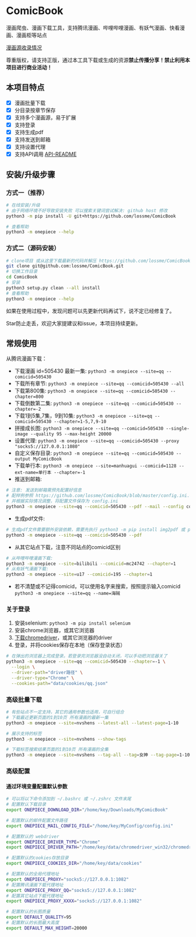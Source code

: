 # ComicBook

漫画爬虫、漫画下载工具，支持腾讯漫画、哔哩哔哩漫画、有妖气漫画、快看漫画、漫画柜等站点

[漫画源收录情况](https://github.com/lossme/ComicBook/projects/1)

尊重版权，请支持正版，通过本工具下载或生成的资源**禁止传播分享！禁止利用本项目进行商业活动！**

## 本项目特点

- [x] 漫画批量下载
- [x] 分目录按章节保存
- [x] 支持多个漫画源，易于扩展
- [x] 支持登录
- [x] 支持生成pdf
- [x] 支持发送到邮箱
- [x] 支持设置代理
- [x] 支持API调用 [API-README](API-README.md)

## 安装/升级步骤

### 方式一（推荐）

```sh
# 在线安装/升级
# 由于网络环境不好导致安装失败 可以搜索关键词尝试解决: github host 修改
python3 -m pip install -U git+https://github.com/lossme/ComicBook

# 查看帮助
python3 -m onepiece --help
```

### 方式二（源码安装）

```sh
# clone项目 或从这里下载最新的代码并解压 https://github.com/lossme/ComicBook/releases
git clone git@github.com:lossme/ComicBook.git
# 切换工作目录
cd ComicBook
# 安装
python3 setup.py clean --all install
# 查看帮助
python3 -m onepiece --help
```

如果在使用过程中，发现问题可以先更新代码再试下，说不定已经修复了。

Star防止走丢，欢迎大家提建议和issue，本项目持续更新。

## 常规使用

从腾讯漫画下载：

- 下载漫画 id=505430 最新一集: `python3 -m onepiece --site=qq --comicid=505430`
- 下载所有章节: `python3 -m onepiece --site=qq --comicid=505430 --all`
- 下载第800集: `python3 -m onepiece --site=qq --comicid=505430 --chapter=800`
- 下载倒数第二集: `python3 -m onepiece --site=qq --comicid=505430 --chapter=-2`
- 下载1到5集,7集，9到10集: `python3 -m onepiece --site=qq --comicid=505430 --chapter=1-5,7,9-10`
- 拼接成长图: `python3 -m onepiece --site=qq --comicid=505430 --single-image --quality 95 --max-height 20000`
- 设置代理: `python3 -m onepiece --site=qq --comicid=505430 --proxy "socks5://127.0.0.1:1080"`
- 自定义保存目录: `python3 -m onepiece --site=qq --comicid=505430 --output MyComicBook`
- 下载单行本: `python3 -m onepiece --site=manhuagui --comicid=1128 --ext-name=单行本 --chapter=-1`
- 推送到邮箱:
```sh
# 注意: 发送到邮箱需预先配置好信息
# 配样例参照 https://github.com/lossme/ComicBook/blob/master/config.ini.example
# 并根据实际情况调整，将配置文件保存为 config.ini
python3 -m onepiece --site=qq --comicid=505430 --pdf --mail --config config.ini
```
- 生成pdf文件:
```sh
# 生成pdf文件需要额外安装依赖，需要先执行 python3 -m pip install img2pdf 或 python3 -m pip install reportlab
python3 -m onepiece --site=qq --comicid=505430 --pdf
```
- 从其它站点下载，注意不同站点的comicid区别
```sh
# 从哔哩哔哩漫画下载:
python3 -m onepiece --site=bilibili --comicid=mc24742 --chapter=1
# 从有妖气漫画下载:
python3 -m onepiece --site=u17 --comicid=195 --chapter=1
```
- 若不清楚或不记得comicid，可以使用名字来搜索，按照提示输入comicid `python3 -m onepiece --site=qq --name=海贼`

### 关于登录

1. 安装selenium: `python3 -m pip install selenium`
2. 安装chrome浏览器，或其它浏览器
3. [下载chromedriver](https://chromedriver.chromium.org/downloads)，或其它浏览器的driver
4. 登录，并将cookies保存在本地（保存登录状态）
```sh
# 在弹出的浏览器上完成登录。若登录完浏览器没自动关闭，可以手动把浏览器关了
python3 -m onepiece --site=qq --comicid=505430 --chapter=-1 \
  --login \
  --driver-path="driver路径" \
  --driver-type="Chrome" \
  --cookies-path="data/cookies/qq.json"
```

### 高级批量下载

```sh
# 有些站点不一定支持，其它的通用参数也适用，可自行组合
# 下载最近更新页面的1到10页 所有漫画的最新一集
python3 -m onepiece --site=nvshens --latest-all --latest-page=1-10

# 展示支持的标签
python3 -m onepiece --site=nvshens --show-tags

# 下载标签搜索结果页面的1到10页 所有漫画的全集
python3 -m onepiece --site=nvshens --tag-all --tag=女神 --tag-page=1-10 --all
```

### 高级配置

#### 通过环境变量配置默认参数
```sh
# 可以将以下命令添加到 ~/.bashrc 或 ~/.zshrc 文件末尾
# 配置默认下载目录
export ONEPIECE_DOWNLOAD_DIR="/home/key/Downloads/MyComicBook"

# 配置默认的邮件配置文件路径
export ONEPIECE_MAIL_CONFIG_FILE="/home/key/MyConfig/config.ini"

# 配置默认的 webdriver
export ONEPIECE_DRIVER_TYPE="Chrome"
export ONEPIECE_DRIVER_PATH="/home/key/data/chromedriver_win32/chromedriver.exe"

# 配置默认的cookies存放目录
export ONEPIECE_COOKIES_DIR="/home/key/data/cookies"

# 配置默认的全局代理地址
export ONEPIECE_PROXY="socks5://127.0.0.1:1082"
# 配置腾讯漫画下载代理地址
export ONEPIECE_PROXY_QQ="socks5://127.0.0.1:1082"
# 配置其它站点下载代理地址
export ONEPIECE_PROXY_XXXX="socks5://127.0.0.1:1082"

# 配置默认的长图质量
export DEFAULT_QUALITY=95
# 配置默认的长图最大高度
export DEFAULT_MAX_HEIGHT=20000
```
